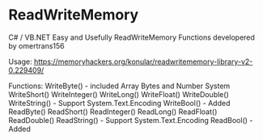 # ReadWriteMemory
C# / VB.NET Easy and Usefully ReadWriteMemory Functions developered by omertrans156

Usage:
https://memoryhackers.org/konular/readwritememory-library-v2-0.229409/

Functions:
WriteByte() - included Array Bytes and Number System
WriteShort()
WriteInteger()
WriteLong()
WriteFloat()
WriteDouble()
WriteString() - Support System.Text.Encoding
WriteBool() - Added
ReadByte()
ReadShort()
ReadInteger()
ReadLong()
ReadFloat()
ReadDouble()
ReadString() - Support System.Text.Encoding
ReadBool() - Added
